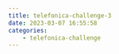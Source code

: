 ```yaml
---
title: telefonica-challenge-3
date: 2023-03-07 16:55:58
categories:
	- telefonica-challenge
---
```

